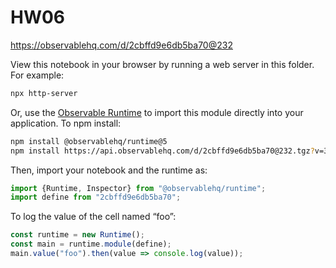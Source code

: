 # HW06

https://observablehq.com/d/2cbffd9e6db5ba70@232

View this notebook in your browser by running a web server in this folder. For
example:

~~~sh
npx http-server
~~~

Or, use the [Observable Runtime](https://github.com/observablehq/runtime) to
import this module directly into your application. To npm install:

~~~sh
npm install @observablehq/runtime@5
npm install https://api.observablehq.com/d/2cbffd9e6db5ba70@232.tgz?v=3
~~~

Then, import your notebook and the runtime as:

~~~js
import {Runtime, Inspector} from "@observablehq/runtime";
import define from "2cbffd9e6db5ba70";
~~~

To log the value of the cell named “foo”:

~~~js
const runtime = new Runtime();
const main = runtime.module(define);
main.value("foo").then(value => console.log(value));
~~~
